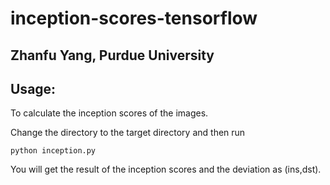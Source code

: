 # inception-scores-tensorflow
## Zhanfu Yang, Purdue University

## Usage:
To calculate the inception scores of the images.

Change the directory to the target directory and then run

`python inception.py`

You will get the result of the inception scores and the deviation as (ins,dst).

